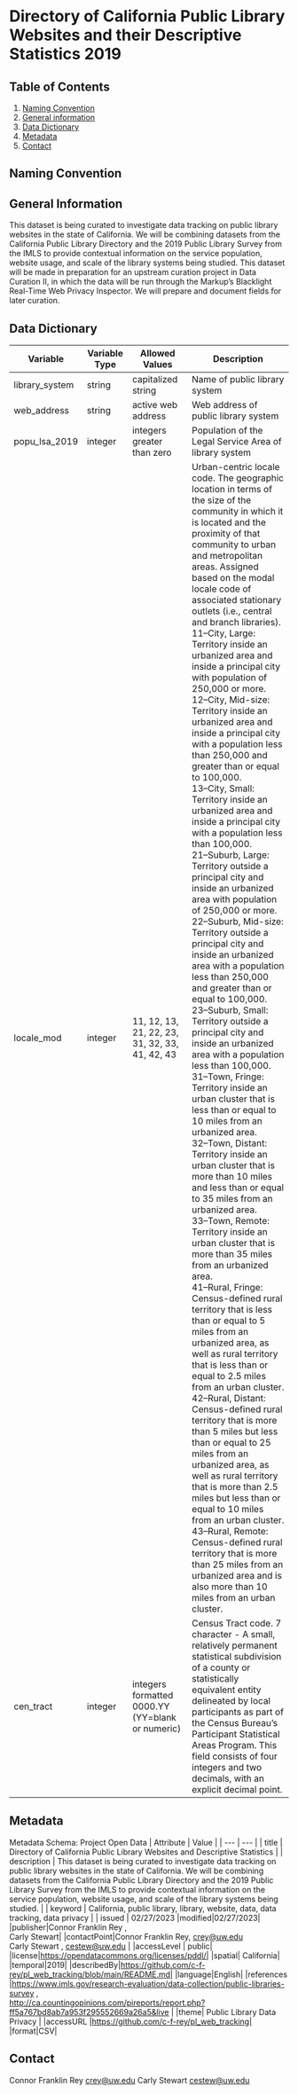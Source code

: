 # Directory of California Public Library Websites and their Descriptive Statistics 2019
## Table of Contents

   1. [Naming Convention](#naming-convention)
   2. [General information](#general-information)
   3. [Data Dictionary](#data-dictionary)
   4. [Metadata](#metadata)
   6. [Contact](#contact)

## Naming Convention

## General Information

This dataset is being curated to investigate data tracking on public library websites in the state of California. We will be combining datasets from the California Public Library Directory and the 2019 Public Library Survey from the IMLS to provide contextual information on the service population, website usage, and scale of the library systems being studied. This dataset will be made in preparation for an upstream curation project in Data Curation II, in which the data will be run through the Markup’s Blacklight Real-Time Web Privacy Inspector. We will prepare and document fields for later curation.

## Data Dictionary

| Variable | Variable Type | Allowed Values | Description |
| ------ | ------ | ------ | ----- |
|library_system| string | capitalized string | Name of public library system|
|web_address|string | active web address | Web address of public library system|
|popu_lsa_2019|integer| integers greater than zero | Population of the Legal Service Area of library system |
|locale_mod|integer| 11, 12, 13, 21, 22, 23, 31, 32, 33, 41, 42, 43| Urban-centric locale code. The geographic location in terms of the size of the community in which it is located and the proximity of that community to urban and metropolitan areas. Assigned based on the modal locale code of associated stationary outlets (i.e., central and branch libraries). <br> 11–City, Large: Territory inside an urbanized area and inside a principal city with population of 250,000 or more. <br> 12–City, Mid-size: Territory inside an urbanized area and inside a principal city with a population less than 250,000 and greater than or equal to 100,000.<br> 13–City, Small: Territory inside an urbanized area and inside a principal city with a population less than 100,000.<br> 21–Suburb, Large: Territory outside a principal city and inside an urbanized area with population of 250,000 or more.<br> 22–Suburb, Mid-size: Territory outside a principal city and inside an urbanized area with a population less than 250,000 and greater than or equal to 100,000. <br> 23–Suburb, Small: Territory outside a principal city and inside an urbanized area with a population less than 100,000.<br> 31–Town, Fringe: Territory inside an urban cluster that is less than or equal to 10 miles from an urbanized area. <br> 32–Town, Distant: Territory inside an urban cluster that is more than 10 miles and less than or equal to 35 miles from an urbanized area.<br> 33–Town, Remote: Territory inside an urban cluster that is more than 35 miles from an urbanized area.<br> 41–Rural, Fringe: Census-defined rural territory that is less than or equal to 5 miles from an urbanized area, as well as rural territory that is less than or equal to 2.5 miles from an urban cluster.<br> 42–Rural, Distant: Census-defined rural territory that is more than 5 miles but less than or equal to 25 miles from an urbanized area, as well as rural territory that is more than 2.5 miles but less than or equal to 10 miles from an urban cluster.<br> 43–Rural, Remote: Census-defined rural territory that is more than 25 miles from an urbanized area and is also more than 10 miles from an urban cluster.|
|cen_tract|integer| integers formatted 0000.YY (YY=blank or numeric) |Census Tract code. 7 character - A small, relatively permanent statistical subdivision of a county or statistically equivalent entity delineated by local participants as part of the Census Bureau’s Participant Statistical Areas Program. This field consists of four integers and two decimals, with an explicit decimal point.|

## Metadata
Metadata Schema: Project Open Data 
| Attribute | Value |
| --- | --- |
| title | Directory of California Public Library Websites and Descriptive Statistics |
| description | This dataset is being curated to investigate data tracking on public library websites in the state of California. We will be combining datasets from the California Public Library Directory and the 2019 Public Library Survey from the IMLS to provide contextual information on the service population, website usage, and scale of the library systems being studied. |
| keyword | California, public library, library, website, data, data tracking, data privacy |
| issued | 02/27/2023
|modified|02/27/2023|
|publisher|Connor Franklin Rey , <br> Carly Stewart|
|contactPoint|Connor Franklin Rey, crey@uw.edu <br> Carly Stewart , cestew@uw.edu |
|accessLevel | public|
|license|https://opendatacommons.org/licenses/pddl/|
|spatial| California|
|temporal|2019|
|describedBy|https://github.com/c-f-rey/pl_web_tracking/blob/main/README.md|
|language|English|
|references |https://www.imls.gov/research-evaluation/data-collection/public-libraries-survey ,<br> http://ca.countingopinions.com/pireports/report.php?ff5a767bd8ab7a953f295552669a26a5&live |
|theme| Public Library Data Privacy |
|accessURL |https://github.com/c-f-rey/pl_web_tracking|
|format|CSV|

## Contact

Connor Franklin Rey  crey@uw.edu
Carly Stewart  cestew@uw.edu

